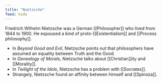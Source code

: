 ```yaml
---
title: "Nietzsche"
feed: hide
---
```


Friedrich Wilhelm Nietzsche was a German [[Philosopher]] who lived from 1844 to 1900. He espoused a kind of proto-[[Existentialism]] and [[Process philosophy]]. 

* In _Beyond Good and Evil_, Nietzsche points out that philosophers have assumed an equality between Truth and the Good. 
* In _Genealogy of Morals_, Nietzsche talks about [[Christian]]ity and [[Morality]]. 
* In _Twilight of the Idols_, Nietzsche has a problem with [[Socrates]]. 
* Strangely, Nietzsche found an affinity between himself and [[Spinoza]]. 
